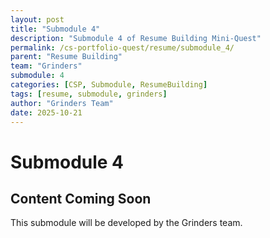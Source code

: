 ```yaml
---
layout: post
title: "Submodule 4"
description: "Submodule 4 of Resume Building Mini-Quest"
permalink: /cs-portfolio-quest/resume/submodule_4/
parent: "Resume Building"
team: "Grinders"
submodule: 4
categories: [CSP, Submodule, ResumeBuilding]
tags: [resume, submodule, grinders]
author: "Grinders Team"
date: 2025-10-21
---
```


# Submodule 4

## Content Coming Soon
This submodule will be developed by the Grinders team.
